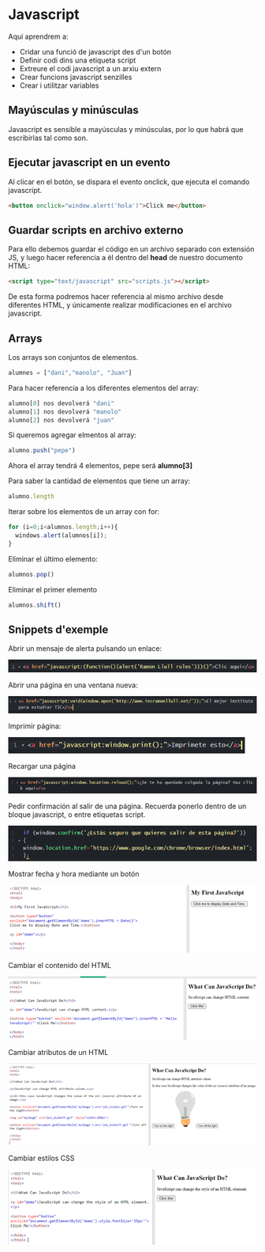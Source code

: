 # Javascript

Aquí aprendrem a:

-  Cridar una funció de javascript des d'un botón
-  Definir codi dins una etiqueta script
-  Extreure el codi javascript a un arxiu extern
-  Crear funcions javascript senzilles
-  Crear i utilitzar variables

## Mayúsculas y minúsculas

Javascript es sensible a mayúsculas y minúsculas, por lo que habrá que escribirlas tal como son.

## Ejecutar javascript en un evento

Al clicar en el botón, se dispara el evento onclick, que ejecuta el comando javascript.

```html
<button onclick="window.alert('hola')">Click me</button>
```

## Guardar scripts en archivo externo

Para ello debemos guardar el código en un archivo separado con extensión JS, y luego hacer referencia a él dentro del **head** de nuestro documento HTML:

```html
<script type="text/javascript" src="scripts.js"></script>
```

De esta forma podremos hacer referencia al mismo archivo desde diferentes HTML, y únicamente realizar modificaciones en el archivo javascript.

## Arrays

Los arrays son conjuntos de elementos.

```javascript
alumnes = ["dani","manolo", "Juan"]
```

Para hacer referencia a los diferentes elementos del array:

```javascript
alumno[0] nos devolverá "dani"
alumno[1] nos devolverá "manolo"
alumno[2] nos devolverá "juan"
```
Si queremos agregar elmentos al array:

```javascript
alumno.push("pepe")
```
Ahora el array tendrá 4 elementos, pepe será **alumno[3]**

Para saber la cantidad de elementos que tiene un array:

```javascript
alumno.length
```
Iterar sobre los elementos de un array con for:

```javascript
for (i=0;i<alumnos.length;i++){
  windows.alert(alumnos[i]);
}
```
Eliminar el último elemento:

```javascript
alumnos.pop()
```

Eliminar el primer elemento

```javascript
alumnos.shift()
```


## Snippets d'exemple

Abrir un mensaje de alerta pulsando un enlace:

![imagen](img/2022-10-06-16-09-50.png)

Abrir una página en una ventana nueva:

![imagen](img/2022-10-06-16-09-59.png)

Imprimir página:

![imagen](img/2022-10-06-16-10-03.png)

Recargar una página

![imagen](img/2022-10-06-16-10-07.png)

Pedir confirmación al salir de una página. Recuerda ponerlo dentro de un bloque javascript, o entre etiquetas script.

![imagen](img/2022-10-06-16-10-11.png)


Mostrar fecha y hora mediante un botón

![imagen](img/2022-10-06-16-12-04.png)

Cambiar el contenido del HTML

![imagen](img/2022-10-06-16-12-13.png)

Cambiar atributos de un HTML

![imagen](img/2022-10-06-16-12-22.png)

Cambiar estilos CSS

![imagen](img/2022-10-06-16-12-31.png)
